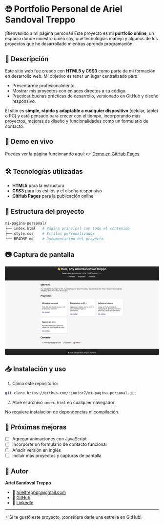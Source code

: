 # 🌐 Portfolio Personal de Ariel Sandoval Treppo

¡Bienvenido a mi página personal! Este proyecto es mi **portfolio online**, un espacio donde muestro quién soy, qué tecnologías manejo y algunos de los proyectos que he desarrollado mientras aprendo programación.

## 📖 Descripción
Este sitio web fue creado con **HTML5 y CSS3** como parte de mi formación en desarrollo web. Mi objetivo es tener un lugar centralizado para:
- Presentarme profesionalmente.
- Mostrar mis proyectos con enlaces directos a su código.
- Practicar buenas prácticas de desarrollo, versionado en GitHub y diseño responsivo.

El sitio es **simple, rápido y adaptable a cualquier dispositivo** (celular, tablet o PC) y está pensado para crecer con el tiempo, incorporando más proyectos, mejoras de diseño y funcionalidades como un formulario de contacto.

## 🚀 Demo en vivo
Puedes ver la página funcionando aquí:
👉 [Demo en GitHub Pages](https://cjunior7.github.io/mi-pagina-personal/)

## 🛠️ Tecnologías utilizadas
- **HTML5** para la estructura
- **CSS3** para los estilos y el diseño responsivo
- **GitHub Pages** para la publicación online

## 📂 Estructura del proyecto
```bash
mi-pagina-personal/
├── index.html   # Página principal con todo el contenido
├── style.css    # Estilos personalizados
└── README.md    # Documentación del proyecto
```

## 📷 Captura de pantalla
![Screenshot del sitio](./screenshot.png)

## 📥 Instalación y uso
1. Clona este repositorio:
```bash
git clone https://github.com/cjunior7/mi-pagina-personal.git
```
2. Abre el archivo `index.html` en cualquier navegador.

No requiere instalación de dependencias ni compilación.

## 📌 Próximas mejoras
- [ ] Agregar animaciones con JavaScript
- [ ] Incorporar un formulario de contacto funcional
- [ ] Añadir versión en inglés
- [ ] Incluir más proyectos y capturas de pantalla

## 👤 Autor
**Ariel Sandoval Treppo**
- 📧 [arieltreppop@gmail.com](mailto:arieltreppop@gmail.com)
- 🐙 [GitHub](https://github.com/cjunior7)
- 🔗 [LinkedIn](https://www.linkedin.com)

---
⭐ Si te gustó este proyecto, ¡considera darle una estrella en GitHub!

